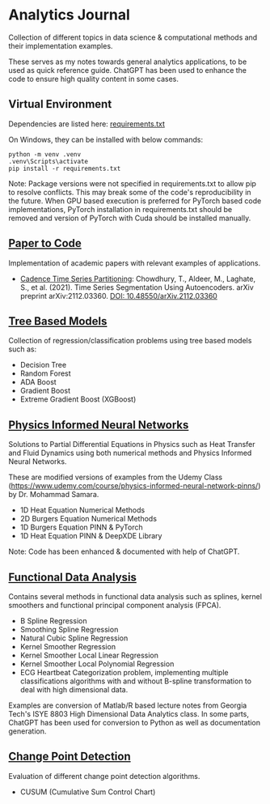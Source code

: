 # Analytics Journal

Collection of different topics in data science & computational methods and their implementation examples.

These serves as my notes towards general analytics applications, to be used as quick reference guide. ChatGPT has been used to enhance the code to ensure high quality content in some cases.

## Virtual Environment

Dependencies are listed here: [requirements.txt](requirements.txt)

On Windows, they can be installed with below commands:

```
python -m venv .venv
.venv\Scripts\activate
pip install -r requirements.txt
```

Note: Package versions were not specified in requirements.txt to allow pip to resolve conflicts. This may break some of the code's reproducibility in the future. When GPU based execution is preferred for PyTorch based code implementations, PyTorch installation in requirements.txt should be removed and version of PyTorch with Cuda should be installed manually.

## [Paper to Code](paper_to_code)

Implementation of academic papers with relevant examples of applications.

* [Cadence Time Series Partitioning](paper_to_code/cadence_time_series_partitioning/):  Chowdhury, T., Aldeer, M., Laghate, S., et al. (2021). Time Series Segmentation Using Autoencoders. arXiv preprint arXiv:2112.03360. [DOI: 10.48550/arXiv.2112.03360](https://doi.org/10.48550/arXiv.2112.03360)


## [Tree Based Models](tree_based_models)

Collection of regression/classification problems using tree based models such as:

* Decision Tree
* Random Forest
* ADA Boost
* Gradient Boost
* Extreme Gradient Boost (XGBoost)

## [Physics Informed Neural Networks](physics_informed_neural_networks)

Solutions to Partial Differential Equations in Physics such as Heat Transfer and Fluid Dynamics using both numerical methods and Physics Informed Neural Networks. 

These are modified versions of examples from the Udemy Class (https://www.udemy.com/course/physics-informed-neural-network-pinns/) by Dr. Mohammad Samara.

* 1D Heat Equation Numerical Methods
* 2D Burgers Equation Numerical Methods
* 1D Burgers Equation PINN & PyTorch
* 1D Heat Equation PINN & DeepXDE Library

Note: Code has been enhanced & documented with help of ChatGPT.

## [Functional Data Analysis](functional_data_analysis)

Contains several methods in functional data analysis such as splines, kernel smoothers and functional principal component analysis (FPCA).

* B Spline Regression
* Smoothing Spline Regression
* Natural Cubic Spline Regression
* Kernel Smoother Regression
* Kernel Smoother Local Linear Regression
* Kernel Smoother Local Polynomial Regression
* ECG Heartbeat Categorization problem, implementing multiple classifications algorithms with and without B-spline transformation to deal with high dimensional data.

Examples are conversion of Matlab/R based lecture notes from Georgia Tech's ISYE 8803 High Dimensional Data Analytics class. In some parts, ChatGPT has been used for conversion to Python as well as documentation generation.

## [Change Point Detection](change_point_detection)

Evaluation of different change point detection algorithms.

* CUSUM (Cumulative Sum Control Chart)


